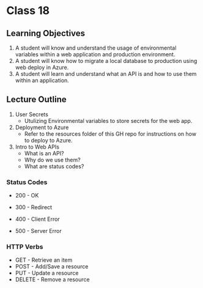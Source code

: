 # Class 18

## Learning Objectives
1. A student will know and understand the usage of environmental variables within a web application and production environment.
1. A student will know how to migrate a local database to production using web deploy in Azure.
1. A student will learn and understand what an API is and how to use them within an application.

## Lecture Outline

1. User Secrets
   - Utulizing Environmental variables to store secrets for the web app.
1. Deployment to Azure
   - Refer to the resources folder of this GH repo for instructions on how to deploy to Azure.
1. Intro to Web APIs
   - What is an API?
   - Why do we use them?
   - What are status codes?


### Status Codes
- 200 - OK

- 300 - Redirect

- 400 - Client Error

- 500 - Server Error


### HTTP Verbs
- GET - Retrieve an item
- POST - Add/Save a resource
- PUT - Update a resource
- DELETE - Remove a resource
